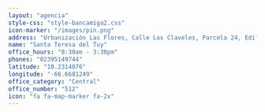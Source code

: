 ```yaml
---
layout: "agencia"
style-css: "style-bancamiga2.css"
icon-marker: "/images/pin.png"
address: "Urbanización Las Flores, Calle Los Claveles, Parcela 24, Edificio Minicentro Empresarial Las Flores, Local B, Nivel Planta Baja al lado del Liceo Lino Clemente, Santa Teresa del Tuy, Estado Miranda."
name: "Santa Teresa del Tuy"
office_hours: "8:30am - 3:30pm"
phones: "02395149744"
latitude: "10.2314076"
longitude: "-66.6681249"
office_category: "Central"
office_number: "512"
icon: "fa fa-map-marker fa-2x"
---
```

